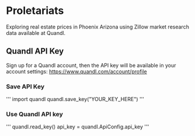 # Proletariats

Exploring real estate prices in Phoenix Arizona using Zillow market research data available at Quandl.

## Quandl API Key
Sign up for a Quandl account, then the API key will be available in your account settings: https://www.quandl.com/account/profile 

### Save API Key
'''
import quandl
quandl.save_key("YOUR_KEY_HERE")
'''
### Use Quandl API key
'''
quandl.read_key()
api_key = quandl.ApiConfig.api_key
'''
